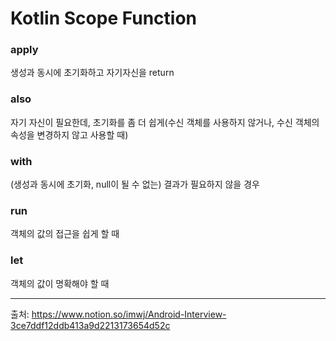 # Kotlin Scope Function
### apply
생성과 동시에 초기화하고 자기자신을 return

### also
자기 자신이 필요한데, 초기화를 좀 더 쉽게(수신 객체를 사용하지 않거나, 수신 객체의 속성을 변경하지 않고 사용할 때)

### with
(생성과 동시에 초기화, null이 될 수 없는) 결과가 필요하지 않을 경우

### run
객체의 값의 접근을 쉽게 할 때

### let
객체의 값이 명확해야 할 때
***
출처: https://www.notion.so/imwj/Android-Interview-3ce7ddf12ddb413a9d2213173654d52c
